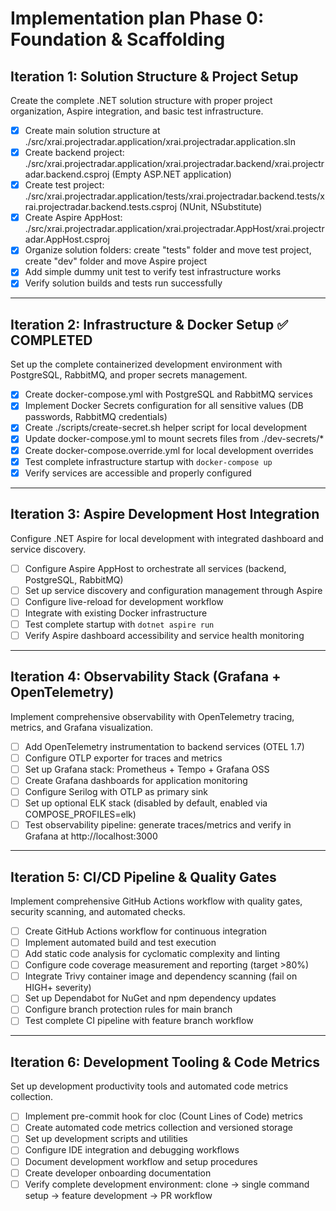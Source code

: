 # Implementation plan Phase 0: Foundation & Scaffolding

## Iteration 1: Solution Structure & Project Setup

Create the complete .NET solution structure with proper project organization, Aspire integration, and basic test infrastructure.

- [x] Create main solution structure at ./src/xrai.projectradar.application/xrai.projectradar.application.sln
- [x] Create backend project: ./src/xrai.projectradar.application/xrai.projectradar.backend/xrai.projectradar.backend.csproj (Empty ASP.NET application)
- [x] Create test project: ./src/xrai.projectradar.application/tests/xrai.projectradar.backend.tests/xrai.projectradar.backend.tests.csproj (NUnit, NSubstitute)
- [x] Create Aspire AppHost: ./src/xrai.projectradar.application/xrai.projectradar.AppHost/xrai.projectradar.AppHost.csproj
- [x] Organize solution folders: create "tests" folder and move test project, create "dev" folder and move Aspire project
- [x] Add simple dummy unit test to verify test infrastructure works
- [x] Verify solution builds and tests run successfully

---

## Iteration 2: Infrastructure & Docker Setup ✅ COMPLETED

Set up the complete containerized development environment with PostgreSQL, RabbitMQ, and proper secrets management.

- [x] Create docker-compose.yml with PostgreSQL and RabbitMQ services
- [x] Implement Docker Secrets configuration for all sensitive values (DB passwords, RabbitMQ credentials)
- [x] Create ./scripts/create-secret.sh helper script for local development
- [x] Update docker-compose.yml to mount secrets files from ./dev-secrets/*
- [x] Create docker-compose.override.yml for local development overrides
- [x] Test complete infrastructure startup with `docker-compose up`
- [x] Verify services are accessible and properly configured

---

## Iteration 3: Aspire Development Host Integration

Configure .NET Aspire for local development with integrated dashboard and service discovery.

- [ ] Configure Aspire AppHost to orchestrate all services (backend, PostgreSQL, RabbitMQ)
- [ ] Set up service discovery and configuration management through Aspire
- [ ] Configure live-reload for development workflow
- [ ] Integrate with existing Docker infrastructure
- [ ] Test complete startup with `dotnet aspire run`
- [ ] Verify Aspire dashboard accessibility and service health monitoring

---

## Iteration 4: Observability Stack (Grafana + OpenTelemetry)

Implement comprehensive observability with OpenTelemetry tracing, metrics, and Grafana visualization.

- [ ] Add OpenTelemetry instrumentation to backend services (OTEL 1.7)
- [ ] Configure OTLP exporter for traces and metrics
- [ ] Set up Grafana stack: Prometheus + Tempo + Grafana OSS
- [ ] Create Grafana dashboards for application monitoring
- [ ] Configure Serilog with OTLP as primary sink
- [ ] Set up optional ELK stack (disabled by default, enabled via COMPOSE_PROFILES=elk)
- [ ] Test observability pipeline: generate traces/metrics and verify in Grafana at http://localhost:3000

---

## Iteration 5: CI/CD Pipeline & Quality Gates

Implement comprehensive GitHub Actions workflow with quality gates, security scanning, and automated checks.

- [ ] Create GitHub Actions workflow for continuous integration
- [ ] Implement automated build and test execution
- [ ] Add static code analysis for cyclomatic complexity and linting
- [ ] Configure code coverage measurement and reporting (target >80%)
- [ ] Integrate Trivy container image and dependency scanning (fail on HIGH+ severity)
- [ ] Set up Dependabot for NuGet and npm dependency updates
- [ ] Configure branch protection rules for main branch
- [ ] Test complete CI pipeline with feature branch workflow

---

## Iteration 6: Development Tooling & Code Metrics

Set up development productivity tools and automated code metrics collection.

- [ ] Implement pre-commit hook for cloc (Count Lines of Code) metrics
- [ ] Create automated code metrics collection and versioned storage
- [ ] Set up development scripts and utilities
- [ ] Configure IDE integration and debugging workflows
- [ ] Document development workflow and setup procedures
- [ ] Create developer onboarding documentation
- [ ] Verify complete development environment: clone → single command setup → feature development → PR workflow